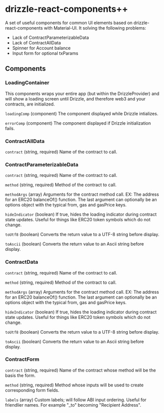 # drizzle-react-components++
A set of useful components for common UI elements based on drizzle-react-components with Material-UI. It solving the following problems:

- Lack of ContractParameterizableData
- Lack of ContractAllData
- Spinner for Account balance
- Input form for optional txParams

## Components

### LoadingContainer

This components wraps your entire app (but within the DrizzleProvider) and will show a loading screen until Drizzle, and therefore web3 and your contracts, are initialized.

`loadingComp` (component) The component displayed while Drizzle intializes.

`errorComp` (component) The component displayed if Drizzle initialization fails.

### ContractAllData

`contract` (string, required) Name of the contract to call.

### ContractParameterizableData

`contract` (string, required) Name of the contract to call.

`method` (string, required) Method of the contract to call.

`methodArgs` (array) Arguments for the contract method call. EX: The address for an ERC20 balanceOf() function. The last argument can optionally be an options object with the typical from, gas and gasPrice keys.

`hideIndicator` (boolean) If true, hides the loading indicator during contract state updates. Useful for things like ERC20 token symbols which do not change.

`toUtf8` (boolean) Converts the return value to a UTF-8 string before display.

`toAscii` (boolean) Converts the return value to an Ascii string before display.

### ContractData

`contract` (string, required) Name of the contract to call.

`method` (string, required) Method of the contract to call.

`methodArgs` (array) Arguments for the contract method call. EX: The address for an ERC20 balanceOf() function. The last argument can optionally be an options object with the typical from, gas and gasPrice keys.

`hideIndicator` (boolean) If true, hides the loading indicator during contract state updates. Useful for things like ERC20 token symbols which do not change.

`toUtf8` (boolean) Converts the return value to a UTF-8 string before display.

`toAscii` (boolean) Converts the return value to an Ascii string before display.

### ContractForm

`contract` (string, required) Name of the contract whose method will be the basis the form.

`method` (string, required) Method whose inputs will be used to create corresponding form fields.

`labels` (array) Custom labels; will follow ABI input ordering. Useful for friendlier names. For example "_to" becoming "Recipient Address".
